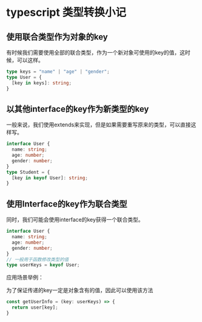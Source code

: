 # typescript 类型转换小记

## 使用联合类型作为对象的key

有时候我们需要使用全部的联合类型，作为一个新对象可使用的key的值，这时候，可以这样。

```ts
type keys = "name" | "age" | "gender";
type User = {
  [key in keys]: string;
}
```

## 以其他interface的key作为新类型的key

一般来说，我们使用extends来实现，但是如果需要重写原来的类型，可以直接这样写。

```ts
interface User {
  name: string;
  age: number;
  gender: number;
}
type Student = {
  [key in keyof User]: string;
}
```

## 使用Interface的key作为联合类型

同时，我们可能会使用interface的key获得一个联合类型。

```ts
interface User {
  name: string;
  age: number;
  gender: number;
}
// 一般用于函数修改类型的值
type userKeys = keyof User;
```

应用场景举例：

为了保证传递的key一定是对象含有的值，因此可以使用该方法

```ts
const getUserInfo = (key: userKeys) => {
  return user[key];
}
```